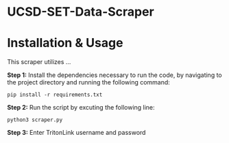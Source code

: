 # UCSD-SET-Data-Scraper

# Installation & Usage
This scraper utilizes ...

**Step 1:** Install the dependencies necessary to run the code, by navigating to the project directory and running the following command:
```
pip install -r requirements.txt
```
**Step 2:** Run the script by excuting the following line:
```
python3 scraper.py
```
**Step 3:** Enter TritonLink username and password
